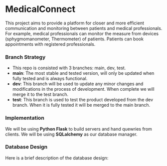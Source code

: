 # MedicalConnect
This project aims to provide a platform for closer and more efficient communication and monitoring between patients and medical professionals. For example, medical professionals can monitor the measure from devices (sphygmomanometer, Thermometer) of patients. Patients can book appointments with registered professionals.

### Branch Strategy
- This repo is consisted with 3 branches: main, dev, test.
- **main**: The most stable and tested version, will only be updated when fully tested and is always functional. 
- **dev**: This branch will be used to update any minor changes and modifications in the process of development. When complete we will merge it to the test branch.
- **test**: This branch is used to test the product developed from the dev branch. When it is fully tested it will be merged to the main branch.  

### Implementation
We will be using **Python Flask** to build servers and hand quewries from clients. We will be using **SQLalchemy** as our database manager. 

### Database Design
Here is a brief description of the database design:




